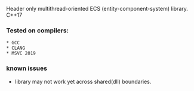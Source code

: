 Header only multithread-oriented ECS (entity-component-system) library. C++17

### Tested on compilers:
    * GCC
    * CLANG
    * MSVC 2019

### known issues

 * library may not work yet across shared(dll) boundaries.